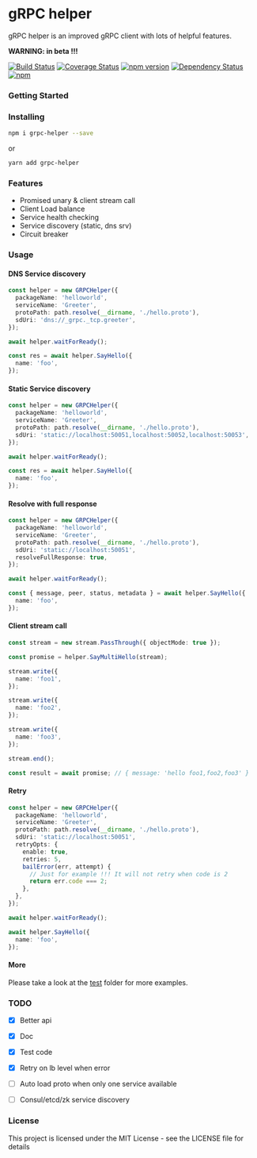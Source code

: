 # gRPC helper

gRPC helper is an improved gRPC client with lots of helpful features.

**WARNING: in beta !!!**

[![Build Status](https://travis-ci.org/xizhibei/grpc-helper.svg?branch=master&style=flat)](https://travis-ci.org/xizhibei/grpc-helper)
[![Coverage Status](https://coveralls.io/repos/github/xizhibei/grpc-helper/badge.svg?branch=master)](https://coveralls.io/github/xizhibei/grpc-helper?branch=master)
[![npm version](https://badge.fury.io/js/grpc-helper.svg?style=flat)](http://badge.fury.io/js/grpc-helper)
[![Dependency Status](https://img.shields.io/david/xizhibei/grpc-helper.svg?style=flat)](https://david-dm.org/xizhibei/grpc-helper)
[![npm](https://img.shields.io/npm/l/grpc-helper.svg)](https://github.com/xizhibei/grpc-helper/blob/master/LICENSE)

### Getting Started

### Installing

```bash
npm i grpc-helper --save
```

or

```bash
yarn add grpc-helper
```

### Features

- Promised unary & client stream call
- Client Load balance
- Service health checking
- Service discovery (static, dns srv)
- Circuit breaker

### Usage

#### DNS Service discovery
```ts
const helper = new GRPCHelper({
  packageName: 'helloworld',
  serviceName: 'Greeter',
  protoPath: path.resolve(__dirname, './hello.proto'),
  sdUri: 'dns://_grpc._tcp.greeter',
});

await helper.waitForReady();

const res = await helper.SayHello({
  name: 'foo',
});
```

#### Static Service discovery
```ts
const helper = new GRPCHelper({
  packageName: 'helloworld',
  serviceName: 'Greeter',
  protoPath: path.resolve(__dirname, './hello.proto'),
  sdUri: 'static://localhost:50051,localhost:50052,localhost:50053',
});

await helper.waitForReady();

const res = await helper.SayHello({
  name: 'foo',
});
```

#### Resolve with full response
```ts
const helper = new GRPCHelper({
  packageName: 'helloworld',
  serviceName: 'Greeter',
  protoPath: path.resolve(__dirname, './hello.proto'),
  sdUri: 'static://localhost:50051',
  resolveFullResponse: true,
});

await helper.waitForReady();

const { message, peer, status, metadata } = await helper.SayHello({
  name: 'foo',
});
```


#### Client stream call
```ts
const stream = new stream.PassThrough({ objectMode: true });

const promise = helper.SayMultiHello(stream);

stream.write({
  name: 'foo1',
});

stream.write({
  name: 'foo2',
});

stream.write({
  name: 'foo3',
});

stream.end();

const result = await promise; // { message: 'hello foo1,foo2,foo3' }
```

#### Retry
```ts
const helper = new GRPCHelper({
  packageName: 'helloworld',
  serviceName: 'Greeter',
  protoPath: path.resolve(__dirname, './hello.proto'),
  sdUri: 'static://localhost:50051',
  retryOpts: {
    enable: true,
    retries: 5,
    bailError(err, attempt) {
      // Just for example !!! It will not retry when code is 2
      return err.code === 2;
    },
  },
});

await helper.waitForReady();

await helper.SayHello({
  name: 'foo',
});
```


#### More

Please take a look at the [test](test/) folder for more examples.

### TODO

- [x] Better api
- [x] Doc
- [x] Test code
- [x] Retry on lb level when error
- [ ] Auto load proto when only one service available
- [ ] Consul/etcd/zk service discovery


### License
This project is licensed under the MIT License - see the LICENSE file for details
